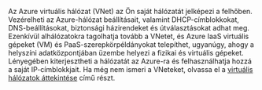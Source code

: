 Az Azure virtuális hálózat (VNet) az Ön saját hálózatát jelképezi a felhőben. Vezérelheti az Azure-hálózat beállításait, valamint DHCP-címblokkokat, DNS-beállításokat, biztonsági házirendeket és útválasztásokat adhat meg. Ezenkívül alhálózatokra tagolhatja tovább a VNetet, és Azure IaaS virtuális gépeket (VM) és PaaS-szerepkörpéldányokat telepíthet, ugyanúgy, ahogy a helyszíni adatközpontjában üzembe helyezi a fizikai és virtuális gépeket. Lényegében kiterjesztheti a hálózatát az Azure-ra és felhasználhatja hozzá a saját IP-címblokkjait. Ha még nem ismeri a VNeteket, olvassa el a [virtuális hálózatok áttekintése](../articles/virtual-network/virtual-networks-overview.md) című részt.



<!--HONumber=Jan17_HO1-->


